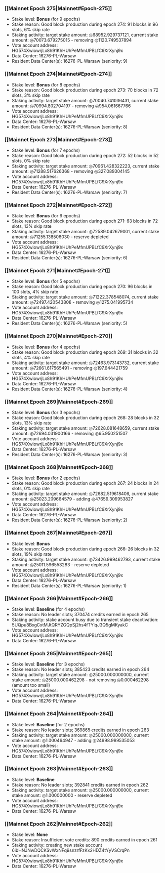 ### [[Mainnet Epoch 275|Mainnet#Epoch-275]]
* Stake level: **Bonus** (for 9 epochs)
* Stake reason: Good block production during epoch 274: 91 blocks in 96 slots, 6% skip rate
* Staking activity: target stake amount: ◎68952.929737121, current stake amount: ◎70073.679275015 - removing ◎1120.749537894
* Vote account address: HG574XwiowrjLx8h91KhHUhPeMfmUPBLfC9XrXynj9x
* Data Center: 16276-PL-Warsaw
* Resident Data Center(s): 16276-PL-Warsaw (seniority: 9)
### [[Mainnet Epoch 274|Mainnet#Epoch-274]]
* Stake level: **Bonus** (for 8 epochs)
* Stake reason: Good block production during epoch 273: 70 blocks in 72 slots, 3% skip rate
* Staking activity: target stake amount: ◎70040.741036431, current stake amount: ◎70994.802704197 - removing ◎954.061667766
* Vote account address: HG574XwiowrjLx8h91KhHUhPeMfmUPBLfC9XrXynj9x
* Data Center: 16276-PL-Warsaw
* Resident Data Center(s): 16276-PL-Warsaw (seniority: 8)
### [[Mainnet Epoch 273|Mainnet#Epoch-273]]
* Stake level: **Bonus** (for 7 epochs)
* Stake reason: Good block production during epoch 272: 52 blocks in 52 slots, 0% skip rate
* Staking activity: target stake amount: ◎70961.428322223, current stake amount: ◎71288.517626368 - removing ◎327.089304145
* Vote account address: HG574XwiowrjLx8h91KhHUhPeMfmUPBLfC9XrXynj9x
* Data Center: 16276-PL-Warsaw
* Resident Data Center(s): 16276-PL-Warsaw (seniority: 7)
### [[Mainnet Epoch 272|Mainnet#Epoch-272]]
* Stake level: **Bonus** (for 6 epochs)
* Stake reason: Good block production during epoch 271: 63 blocks in 72 slots, 13% skip rate
* Staking activity: target stake amount: ◎72589.042679001, current stake amount: ◎71255.138506030 - reserve depleted
* Vote account address: HG574XwiowrjLx8h91KhHUhPeMfmUPBLfC9XrXynj9x
* Data Center: 16276-PL-Warsaw
* Resident Data Center(s): 16276-PL-Warsaw (seniority: 6)
### [[Mainnet Epoch 271|Mainnet#Epoch-271]]
* Stake level: **Bonus** (for 5 epochs)
* Stake reason: Good block production during epoch 270: 96 blocks in 100 slots, 4% skip rate
* Staking activity: target stake amount: ◎71222.378548074, current stake amount: ◎72497.420543808 - removing ◎1275.041995734
* Vote account address: HG574XwiowrjLx8h91KhHUhPeMfmUPBLfC9XrXynj9x
* Data Center: 16276-PL-Warsaw
* Resident Data Center(s): 16276-PL-Warsaw (seniority: 5)
### [[Mainnet Epoch 270|Mainnet#Epoch-270]]
* Stake level: **Bonus** (for 4 epochs)
* Stake reason: Good block production during epoch 269: 31 blocks in 32 slots, 4% skip rate
* Staking activity: target stake amount: ◎72463.973143732, current stake amount: ◎72661.617565491 - removing ◎197.644421759
* Vote account address: HG574XwiowrjLx8h91KhHUhPeMfmUPBLfC9XrXynj9x
* Data Center: 16276-PL-Warsaw
* Resident Data Center(s): 16276-PL-Warsaw (seniority: 4)
### [[Mainnet Epoch 269|Mainnet#Epoch-269]]
* Stake level: **Bonus** (for 3 epochs)
* Stake reason: Good block production during epoch 268: 28 blocks in 32 slots, 13% skip rate
* Staking activity: target stake amount: ◎72628.081648659, current stake amount: ◎72694.031900166 - removing ◎65.950251507
* Vote account address: HG574XwiowrjLx8h91KhHUhPeMfmUPBLfC9XrXynj9x
* Data Center: 16276-PL-Warsaw
* Resident Data Center(s): 16276-PL-Warsaw (seniority: 3)
### [[Mainnet Epoch 268|Mainnet#Epoch-268]]
* Stake level: **Bonus** (for 2 epochs)
* Stake reason: Good block production during epoch 267: 24 blocks in 24 slots, 0% skip rate
* Staking activity: target stake amount: ◎72682.519618406, current stake amount: ◎25023.209664579 - adding ◎47659.309953827
* Vote account address: HG574XwiowrjLx8h91KhHUhPeMfmUPBLfC9XrXynj9x
* Data Center: 16276-PL-Warsaw
* Resident Data Center(s): 16276-PL-Warsaw (seniority: 2)
### [[Mainnet Epoch 267|Mainnet#Epoch-267]]
* Stake level: **Bonus**
* Stake reason: Good block production during epoch 266: 26 blocks in 32 slots, 19% skip rate
* Staking activity: target stake amount: ◎73426.999462793, current stake amount: ◎25011.596553283 - reserve depleted
* Vote account address: HG574XwiowrjLx8h91KhHUhPeMfmUPBLfC9XrXynj9x
* Data Center: 16276-PL-Warsaw
* Resident Data Center(s): 16276-PL-Warsaw (seniority: 1)
### [[Mainnet Epoch 266|Mainnet#Epoch-266]]
* Stake level: **Baseline** (for 4 epochs)
* Stake reason: No leader slots; 370474 credits earned in epoch 265
* Staking activity: stake account busy due to transient stake deactivation: 5UQpu8BxgCxtMJtQRYZGQpSj2hs4fTYiqJ3Q5gMKyakC
* Vote account address: HG574XwiowrjLx8h91KhHUhPeMfmUPBLfC9XrXynj9x
* Data Center: 16276-PL-Warsaw
### [[Mainnet Epoch 265|Mainnet#Epoch-265]]
* Stake level: **Baseline** (for 3 epochs)
* Stake reason: No leader slots; 385423 credits earned in epoch 264
* Staking activity: target stake amount: ◎25000.000000000, current stake amount: ◎25000.000462298 - not removing ◎0.000462298 (amount too small)
* Vote account address: HG574XwiowrjLx8h91KhHUhPeMfmUPBLfC9XrXynj9x
* Data Center: 16276-PL-Warsaw
### [[Mainnet Epoch 264|Mainnet#Epoch-264]]
* Stake level: **Baseline** (for 2 epochs)
* Stake reason: No leader slots; 369865 credits earned in epoch 263
* Staking activity: target stake amount: ◎25000.000000000, current stake amount: ◎1.000464947 - adding ◎24998.999535053
* Vote account address: HG574XwiowrjLx8h91KhHUhPeMfmUPBLfC9XrXynj9x
* Data Center: 16276-PL-Warsaw
### [[Mainnet Epoch 263|Mainnet#Epoch-263]]
* Stake level: **Baseline**
* Stake reason: No leader slots; 392841 credits earned in epoch 262
* Staking activity: target stake amount: ◎25000.000000000, current stake amount: ◎1.000000000 - reserve depleted
* Vote account address: HG574XwiowrjLx8h91KhHUhPeMfmUPBLfC9XrXynj9x
* Data Center: 16276-PL-Warsaw
### [[Mainnet Epoch 262|Mainnet#Epoch-262]]
* Stake level: **None**
* Stake reason: Insufficient vote credits: 890 credits earned in epoch 261
* Staking activity: creating new stake account 6ibHNJNwDQCKSvWxNFq9snzrfFzKx2HDZ4tYyVSCrqPn
* Vote account address: HG574XwiowrjLx8h91KhHUhPeMfmUPBLfC9XrXynj9x
* Data Center: 16276-PL-Warsaw
